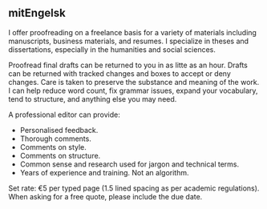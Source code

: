 ## mitEngelsk
I offer proofreading on a freelance basis for a variety of materials including manuscripts, business materials, and resumes. I specialize in theses and dissertations, especially in the humanities and social sciences.

Proofread final drafts can be returned to you in as litte as an hour. Drafts can be returned with tracked changes and boxes to accept or deny changes. Care is taken to preserve the substance and meaning of the work. I can help reduce word count, fix grammar issues, expand your vocabulary, tend to structure, and anything else you may need. 

A professional editor can provide:
- Personalised feedback.
- Thorough comments.
- Comments on style.
- Comments on structure.
- Common sense and research used for jargon and technical terms.
- Years of experience and training. Not an algorithm.

Set rate: €5 per typed page (1.5 lined spacing as per academic regulations). When asking for a free quote, please include the due date. 


